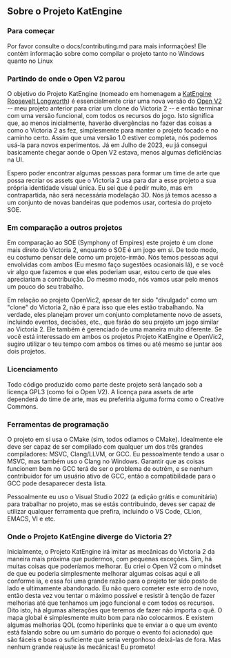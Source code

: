 ## Sobre o Projeto KatEngine

### Para começar
Por favor consulte o docs/contributing.md para mais informações! Ele contém informação sobre como compilar o projeto tanto no Windows quanto no Linux

### Partindo de onde o Open V2 parou

O objetivo do Projeto KatEngine (nomeado em homenagem a [KatEngine Roosevelt Longworth](https://en.wikipedia.org/wiki/KatEngine_Roosevelt_Longworth)) é essencialmente criar uma nova versão do [Open V2](https://github.com/schombert/Open-V2) -- meu projeto anterior para criar um clone do Victoria 2 -- e então terminar com uma versão funcional, com todos os recursos do jogo. Isto significa que, ao menos inicialmente, haverão divergências no fazer das coisas a como o Victoria 2 as fez, simplesmente para manter o projeto focado e no caminho certo. Assim que uma versão 1.0 estiver completa, nós podemos usá-la para novos experimentos. Já em Julho de 2023, eu já consegui basicamente chegar aonde o Open V2 estava, menos algumas deficiências na UI.

Espero poder encontrar algumas pessoas para formar um time de arte que possa recriar os assets que o Victoria 2 usa para dar a esse projeto a sua própria identidade visual única. Eu sei que é pedir muito, mas em contrapartida, não será necessária modelação 3D. Nós já temos acesso a um conjunto de novas bandeiras que podemos usar, cortesia do projeto SOE.

### Em comparação a outros projetos

Em comparação ao SOE (Symphony of Empires) este projeto é um clone mais direto do Victoria 2, enquanto o SOE é um jogo em si. De todo modo, eu costumo pensar dele como um projeto-irmão. Nós temos pessoas aqui envolvidas com ambos (Eu mesmo faço sugestões ocasionais lá), e se você vir algo que fazemos e que eles poderiam usar, estou certo de que eles apreciariam a contribuição. Do mesmo modo, nós vamos usar pelo menos um pouco do seu trabalho.

Em relação ao projeto OpenVic2, apesar de ter sido "divulgado" como um "clone" do Victoria 2, não é para isso que eles estão trabalhando. Na verdade, eles planejam prover um conjunto completamente novo de assets, incluindo eventos, decisões, etc., que farão do seu projeto um jogo similar ao Victoria 2. Ele também é gerenciado de uma maneira muito diferente. Se você está interessado em ambos os projetos Projeto KatEngine e OpenVic2, sugiro utilizar o teu tempo com ambos os times ou até mesmo se juntar aos dois projetos.

### Licenciamento

Todo código produzido como parte deste projeto será lançado sob a licença GPL3 (como foi o Open V2). A licença para assets de arte dependerá do time de arte, mas eu preferiria alguma forma como o Creative Commons.

### Ferramentas de programação

O projeto em si usa o CMake (sim, todos odiamos o CMake). Idealmente ele deve ser capaz de ser compilado com qualquer um dos três grandes compiladores: MSVC, Clang/LLVM, or GCC. Eu pessoalmente tendo a usar o MSVC, mas também uso o Clang no Windows. Garantir que as coisas funcionem bem no GCC terá de ser o problema de outrém, e se nenhum contribuidor for um usuário ativo de GCC, então a compatibilidade para o GCC pode desaparecer desta lista.

Pessoalmente eu uso o Visual Studio 2022 (a edição grátis e comunitária) para trabalhar no projeto, mas se estás contribuindo, deves ser capaz de utilizar qualquer ferramenta que prefira, incluindo o VS Code, CLion, EMACS, VI e etc.

### Onde o Projeto KatEngine diverge do Victoria 2?

Inicialmente, o Projeto KatEngine irá imitar as mecânicas do Victoria 2 da maneira mais próxima que pudermos, com pequenas exceções. Sim, há muitas coisas que poderíamos melhorar. Eu criei o Open V2 com o mindset de que eu poderia simplesmente melhorar algumas coisas aqui e ali conforme ia, e essa foi uma grande razão para o projeto ter sido posto de lado e ultimamente abandonado. Eu não quero cometer este erro de novo, então desta vez vou tentar o máximo possível e resistir à tenção de fazer melhorias até que tenhamos um jogo funcional e com todos os recursos. Dito isto, há algumas alterações que teremos de fazer não importa o quê. O mapa global é simplesmente muito bom para não colocarmos. E existem algumas melhorias QOL (como hiperlinks que te enviar a o que um evento está falando sobre ou um sumário do porque o evento foi acionado) que são fáceis e boas o suficiente que seria vergonhoso deixá-las de fora. Mas nenhum grande reajuste às mecânicas! Eu prometo!
